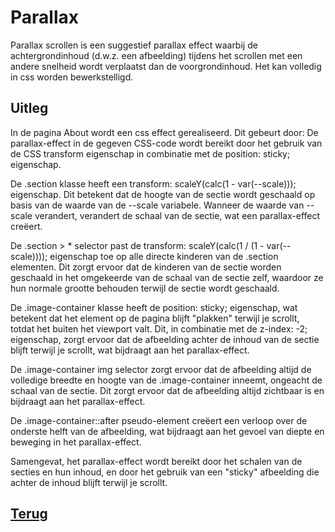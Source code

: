 # Parallax

Parallax scrollen is een suggestief parallax effect waarbij de achtergrondinhoud (d.w.z. een afbeelding) tijdens het scrollen met een andere snelheid wordt verplaatst dan de voorgrondinhoud. Het kan volledig in css worden bewerkstelligd.

## Uitleg

In de pagina About wordt een css effect gerealiseerd.
Dit gebeurt door:
De parallax-effect in de gegeven CSS-code wordt bereikt door het gebruik van de CSS transform eigenschap in combinatie met de position: sticky; eigenschap.

De .section klasse heeft een transform: scaleY(calc(1 - var(--scale))); eigenschap. Dit betekent dat de hoogte van de sectie wordt geschaald op basis van de waarde van de --scale variabele. Wanneer de waarde van --scale verandert, verandert de schaal van de sectie, wat een parallax-effect creëert.

De .section > * selector past de transform: scaleY(calc(1 / (1 - var(--scale)))); eigenschap toe op alle directe kinderen van de .section elementen. Dit zorgt ervoor dat de kinderen van de sectie worden geschaald in het omgekeerde van de schaal van de sectie zelf, waardoor ze hun normale grootte behouden terwijl de sectie wordt geschaald.

De .image-container klasse heeft de position: sticky; eigenschap, wat betekent dat het element op de pagina blijft "plakken" terwijl je scrollt, totdat het buiten het viewport valt. Dit, in combinatie met de z-index: -2; eigenschap, zorgt ervoor dat de afbeelding achter de inhoud van de sectie blijft terwijl je scrollt, wat bijdraagt aan het parallax-effect.

De .image-container img selector zorgt ervoor dat de afbeelding altijd de volledige breedte en hoogte van de .image-container inneemt, ongeacht de schaal van de sectie. Dit zorgt ervoor dat de afbeelding altijd zichtbaar is en bijdraagt aan het parallax-effect.

De .image-container::after pseudo-element creëert een verloop over de onderste helft van de afbeelding, wat bijdraagt aan het gevoel van diepte en beweging in het parallax-effect.

Samengevat, het parallax-effect wordt bereikt door het schalen van de secties en hun inhoud, en door het gebruik van een "sticky" afbeelding die achter de inhoud blijft terwijl je scrollt.

## [Terug](README.md)


